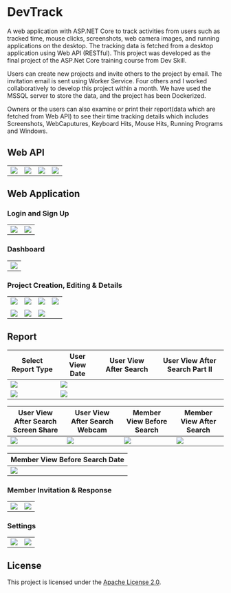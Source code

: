 # DevTrack

A web application with ASP.NET Core to track activities from users such as tracked time, 
mouse clicks, screenshots, web camera images, and running 
applications on the desktop. The tracking data is fetched from a 
desktop application using Web API (RESTful). This project was developed as the final project of the ASP.Net Core training course from Dev Skill. 

Users can create new projects and invite others to the project by email. 
The invitation email is sent using Worker Service. Four others and I 
worked collaboratively to develop this project within a month. We have 
used the MSSQL server to store the data, and the project has been 
Dockerized.

Owners or the users can also examine or print their report(data which are fetched from Web API) to see their time tracking details which includes Screenshots, WebCaputures, Keyboard Hits, Mouse Hits, Running Programs and Windows.

## Web API
|  |  |  |  |
|---------|---------|---------|---------|
| <img src="ApplicationScreenshots/API/1.%20API_HomePage.png"> | <img src="ApplicationScreenshots/API/2.%20API_Login.png"> | <img src="ApplicationScreenshots/API/3.%20API_GetProject.png"> | <img src="ApplicationScreenshots/API/4.%20API_POSTProject.png"> |

## Web Application
### Login and Sign Up
|  |  |
|---------|---------|
| <img src="ApplicationScreenshots/WEB/General/1.%20Login.PNG"> | <img src="ApplicationScreenshots/WEB/General/2.%20SignUp.PNG">|

### Dashboard
|  |
|---------|
| <img src="ApplicationScreenshots/WEB/General/3.%20HomePage.PNG"> |

### Project Creation, Editing & Details
|  |  |  |  |
|---------|---------|---------|---------|
| <img src="ApplicationScreenshots/WEB/Project/5.%20CreateProject_GET.PNG"> | <img src="ApplicationScreenshots/WEB/Project/6.%20CreateProject_POST.PNG"> | <img src="ApplicationScreenshots/WEB/Project/1.%20ShowProjects_.PNG"> | <img src="ApplicationScreenshots/WEB/Project/2.%20ShowProjectDetails.PNG"> |
|  |  |  |
| <img src="ApplicationScreenshots/WEB/Project/4.%20ShowProjects.PNG"> | <img src="ApplicationScreenshots/WEB/Project/7.%20EditProject_POST.PNG"> | <img src="ApplicationScreenshots/WEB/Project/3.%20ShowProjectsArchived.PNG"> 

## Report

| Select Report Type | User View Date | User View After Search | User View After Search Part II |
|---------|---------|---------|---------|
| <img src="ApplicationScreenshots/WEB/Report/0_SelectReportType.png"> | <img src="ApplicationScreenshots/WEB/Report/1_UserViewDate.png"> | 
<img src="ApplicationScreenshots/WEB/Report/2_UserViewAfterSearch.png"> | <img src="ApplicationScreenshots/WEB/Report/3_UserViewAfterSearchPartII.png"> |

| User View After Search Screen Share | User View After Search Webcam | Member View Before Search | Member View After Search |
|---------|---------|---------|---------|
| <img src="ApplicationScreenshots/WEB/Report/4_UserViewAfterSearchScreenShare.png"> | <img src="ApplicationScreenshots/WEB/Report/5_UserViewAfterSearchWebcam.png"> | <img src="ApplicationScreenshots/WEB/Report/6_MemberViewBeforeSearch.png"> | <img src="ApplicationScreenshots/WEB/Report/7_MemberViewAfterSearch.png"> |

| Member View Before Search Date |
|---------|
| <img src="ApplicationScreenshots/WEB/Report/7_MemberViewBeforeSearchDate.png"> |

### Member Invitation & Response
|  |  |
|---------|---------|
| <img src="ApplicationScreenshots/WEB/General/1.%20Login.PNG"> | <img src="ApplicationScreenshots/WEB/General/2.%20SignUp.PNG">|

### Settings
|  |  |
|---------|---------|
| <img src="ApplicationScreenshots/WEB/Settings/1.%20ProfilePic.PNG"> | <img src="ApplicationScreenshots/WEB/Settings/2_MemberViewTimezone.png">|

## License

This project is licensed under the [Apache License 2.0](LICENSE).
